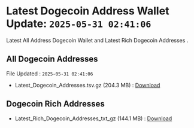 # Latest Dogecoin Address Wallet Update: `2025-05-31 02:41:06`

Latest All Address Dogecoin Wallet and Latest Rich Dogecoin Addresses .

## All Dogecoin Addresses

File Updated : `2025-05-31 02:41:06`

- Latest_Dogecoin_Addresses.tsv.gz (204.3 MB) : [Download](https://github.com/Pymmdrza/Rich-Address-Wallet/releases/tag/Dogecoin)

## Dogecoin Rich Addresses

- Latest_Rich_Dogecoin_Addresses_txt_gz (144.1 MB) : [Download](https://github.com/Pymmdrza/Rich-Address-Wallet/releases/tag/Dogecoin)
